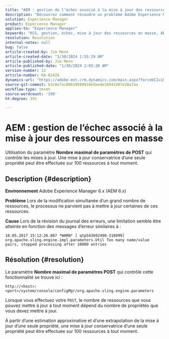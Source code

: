 ```yaml
---
title: "AEM : gestion de l’échec associé à la mise à jour des ressources en masse"
description: "Découvrez comment résoudre un problème Adobe Experience Manager 6.x en raison duquel un échec de traitement associé à la mise à jour des ressources en masse se produit."
solution: Experience Manager
product: Experience Manager
applies-to: "Experience Manager"
keywords: "KCS, gestion, échec, mise à jour des ressources en masse, AEM 6.x, erreur, paramètre, paramètres, paramètres de POST maximum, 100, Adobe Experience Manager 6.x, dépannage"
resolution: Resolution
internal-notes: null
bug: false
article-created-by: Jim Menn
article-created-date: "1/30/2024 1:55:19 AM"
article-published-by: Jim Menn
article-published-date: "1/30/2024 2:03:20 AM"
version-number: 12
article-number: KA-02426
dynamics-url: "https://adobe-ent.crm.dynamics.com/main.aspx?forceUCI=1&pagetype=entityrecord&etn=knowledgearticle&id=f2068998-12bf-ee11-9079-6045bd006268"
source-git-commit: b3c8e7ac00b19580910e5bede26942407e28a7aa
workflow-type: tm+mt
source-wordcount: '199'
ht-degree: 35%

---
```


# AEM : gestion de l’échec associé à la mise à jour des ressources en masse


Utilisation du paramètre <b>Nombre maximal de paramètres de POST</b> qui contrôle les mises à jour. Une mise à jour conservatrice d’une seule propriété peut être effectuée sur 100 ressources à tout moment.

## Description {#description}


<b>Environnement</b>
Adobe Experience Manager 6.x (AEM 6.x)

<b>Problème</b>
Lors de la modification simultanée d’un grand nombre de ressources, le processus ne parvient pas à mettre à jour certaines de ces ressources.

<b>Cause</b>
Lors de la révision du journal des erreurs, une limitation semble être atteinte en fonction des messages d’erreur similaires à :

`18.05.2017 15:12:26.887 *WARN* [ qtp543692490-318999]  org.apache.sling.engine.impl.parameters.Util Too many name/value pairs, stopped processing after 10000 entries`


## Résolution {#resolution}


Le paramètre <b>Nombre maximal de paramètres POST</b> qui contrôle cette fonctionnalité se trouve ici :

`http://<host>:<port>/system/console/configMgr/org.apache.sling.engine.parameters`

Lorsque vous effectuez votre `POST`, le nombre de ressources que vous pouvez mettre à jour à tout moment dépend du nombre de propriétés que vous devez mettre à jour.

À partir d’une estimation approximative et d’une extrapolation de la mise à jour d’une seule propriété, une mise à jour conservatrice d’une seule propriété peut être effectuée sur 100 ressources à tout moment.
